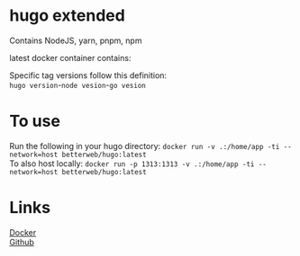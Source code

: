 # hugo extended

Contains NodeJS, yarn, pnpm, npm  

latest docker container contains:


Specific tag versions follow this definition:  
`hugo version`-`node vesion`-`go vesion`

# To use

Run the following in your hugo directory: `docker run -v .:/home/app -ti --network=host betterweb/hugo:latest`  
To also host locally: `docker run -p 1313:1313 -v .:/home/app -ti --network=host betterweb/hugo:latest`  


# Links  

[Docker](https://hub.docker.com/r/betterweb/hugo)  
[Github](https://github.com/BetterCorp/hugo)